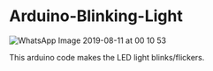 # Arduino-Blinking-Light

![WhatsApp Image 2019-08-11 at 00 10 53](https://user-images.githubusercontent.com/44485548/62843831-fc8b3100-bc8a-11e9-94d7-947d71014703.jpeg)

This arduino code makes the LED light blinks/flickers.


